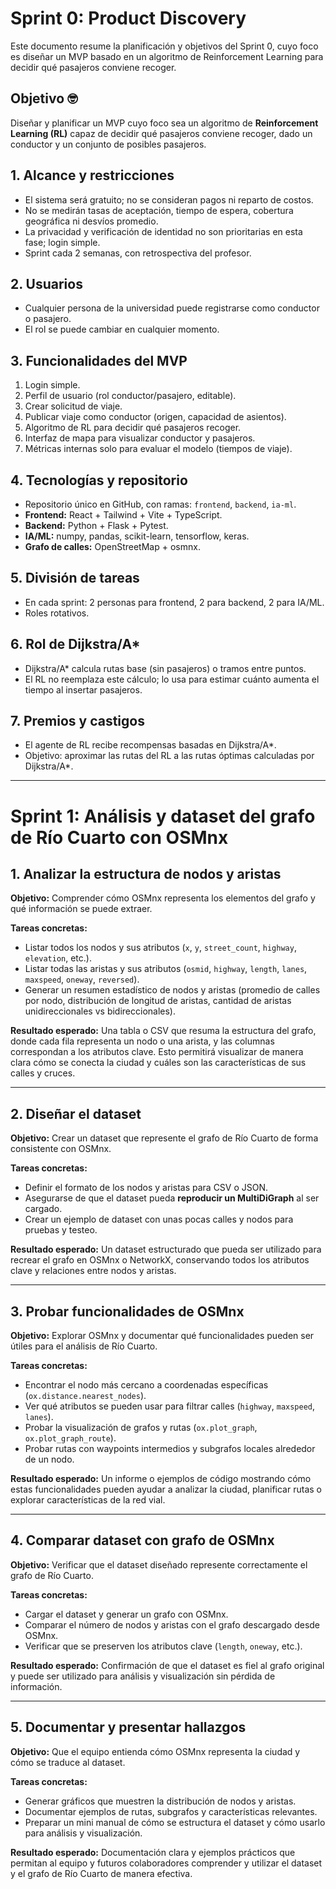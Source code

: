 # Sprint 0: Product Discovery

Este documento resume la planificación y objetivos del Sprint 0, cuyo foco es diseñar un MVP basado en un algoritmo de Reinforcement Learning para decidir qué pasajeros conviene recoger.

## Objetivo 🤓
Diseñar y planificar un MVP cuyo foco sea un algoritmo de **Reinforcement Learning (RL)** capaz de decidir qué pasajeros conviene recoger, dado un conductor y un conjunto de posibles pasajeros.

## 1. Alcance y restricciones
- El sistema será gratuito; no se consideran pagos ni reparto de costos.
- No se medirán tasas de aceptación, tiempo de espera, cobertura geográfica ni desvíos promedio.
- La privacidad y verificación de identidad no son prioritarias en esta fase; login simple.
- Sprint cada 2 semanas, con retrospectiva del profesor.

## 2. Usuarios
- Cualquier persona de la universidad puede registrarse como conductor o pasajero.
- El rol se puede cambiar en cualquier momento.

## 3. Funcionalidades del MVP
1. Login simple.
2. Perfil de usuario (rol conductor/pasajero, editable).
3. Crear solicitud de viaje.
4. Publicar viaje como conductor (origen, capacidad de asientos).
5. Algoritmo de RL para decidir qué pasajeros recoger.
6. Interfaz de mapa para visualizar conductor y pasajeros.
7. Métricas internas solo para evaluar el modelo (tiempos de viaje).

## 4. Tecnologías y repositorio
- Repositorio único en GitHub, con ramas: `frontend`, `backend`, `ia-ml`.
- **Frontend:** React + Tailwind + Vite + TypeScript.
- **Backend:** Python + Flask + Pytest.
- **IA/ML:** numpy, pandas, scikit-learn, tensorflow, keras.
- **Grafo de calles:** OpenStreetMap + osmnx.

## 5. División de tareas
- En cada sprint: 2 personas para frontend, 2 para backend, 2 para IA/ML.
- Roles rotativos.

## 6. Rol de Dijkstra/A*
- Dijkstra/A* calcula rutas base (sin pasajeros) o tramos entre puntos.
- El RL no reemplaza este cálculo; lo usa para estimar cuánto aumenta el tiempo al insertar pasajeros.

## 7. Premios y castigos
- El agente de RL recibe recompensas basadas en Dijkstra/A*.
- Objetivo: aproximar las rutas del RL a las rutas óptimas calculadas por Dijkstra/A*.

---

# Sprint 1: Análisis y dataset del grafo de Río Cuarto con OSMnx

## 1. Analizar la estructura de nodos y aristas

**Objetivo:**
Comprender cómo OSMnx representa los elementos del grafo y qué información se puede extraer.

**Tareas concretas:**
- Listar todos los nodos y sus atributos (`x`, `y`, `street_count`, `highway`, `elevation`, etc.).
- Listar todas las aristas y sus atributos (`osmid`, `highway`, `length`, `lanes`, `maxspeed`, `oneway`, `reversed`).
- Generar un resumen estadístico de nodos y aristas (promedio de calles por nodo, distribución de longitud de aristas, cantidad de aristas unidireccionales vs bidireccionales).

**Resultado esperado:**
Una tabla o CSV que resuma la estructura del grafo, donde cada fila representa un nodo o una arista, y las columnas correspondan a los atributos clave. Esto permitirá visualizar de manera clara cómo se conecta la ciudad y cuáles son las características de sus calles y cruces.

---

## 2. Diseñar el dataset

**Objetivo:**
Crear un dataset que represente el grafo de Río Cuarto de forma consistente con OSMnx.

**Tareas concretas:**
- Definir el formato de los nodos y aristas para CSV o JSON.
- Asegurarse de que el dataset pueda **reproducir un MultiDiGraph** al ser cargado.
- Crear un ejemplo de dataset con unas pocas calles y nodos para pruebas y testeo.

**Resultado esperado:**
Un dataset estructurado que pueda ser utilizado para recrear el grafo en OSMnx o NetworkX, conservando todos los atributos clave y relaciones entre nodos y aristas.

---

## 3. Probar funcionalidades de OSMnx

**Objetivo:**
Explorar OSMnx y documentar qué funcionalidades pueden ser útiles para el análisis de Río Cuarto.

**Tareas concretas:**
- Encontrar el nodo más cercano a coordenadas específicas (`ox.distance.nearest_nodes`).
- Ver qué atributos se pueden usar para filtrar calles (`highway`, `maxspeed`, `lanes`).
- Probar la visualización de grafos y rutas (`ox.plot_graph`, `ox.plot_graph_route`).
- Probar rutas con waypoints intermedios y subgrafos locales alrededor de un nodo.

**Resultado esperado:**
Un informe o ejemplos de código mostrando cómo estas funcionalidades pueden ayudar a analizar la ciudad, planificar rutas o explorar características de la red vial.

---

## 4. Comparar dataset con grafo de OSMnx

**Objetivo:**
Verificar que el dataset diseñado represente correctamente el grafo de Río Cuarto.

**Tareas concretas:**
- Cargar el dataset y generar un grafo con OSMnx.
- Comparar el número de nodos y aristas con el grafo descargado desde OSMnx.
- Verificar que se preserven los atributos clave (`length`, `oneway`, etc.).

**Resultado esperado:**
Confirmación de que el dataset es fiel al grafo original y puede ser utilizado para análisis y visualización sin pérdida de información.

---

## 5. Documentar y presentar hallazgos

**Objetivo:**
Que el equipo entienda cómo OSMnx representa la ciudad y cómo se traduce al dataset.

**Tareas concretas:**
- Generar gráficos que muestren la distribución de nodos y aristas.
- Documentar ejemplos de rutas, subgrafos y características relevantes.
- Preparar un mini manual de cómo se estructura el dataset y cómo usarlo para análisis y visualización.

**Resultado esperado:**
Documentación clara y ejemplos prácticos que permitan al equipo y futuros colaboradores comprender y utilizar el dataset y el grafo de Río Cuarto de manera efectiva.
